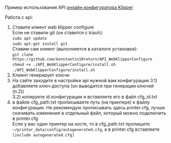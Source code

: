 Пример использования API <a href="https://webklipperconfigure.ru" target="_blank">онлайн конфигуратора Klipper</a>

Работа с api: 
1) Ставите клиент web klipper configure<br>
Если не ставили git (он ставится с kiauh):<br>
```sudo apt update```<br>
```sudo apt-get install git```<br>
Ставим сам клиент (выполняется в каталоге установки):<br>
```git clone https://github.com/konstantin10return/API_WebKlipperConfigure```<br>
```chmod +x ./API_WebKlipperConfigure/install.sh```<br>
```./API_WebKlipperConfigure/install.sh```
2) Клиент генерирует ключи 
3) На сайте заходите в настройки api нужной вам конфигурации 
3.1) добавляете ключ доступа (он выводится при генерации ключей (п.2))<br>
3.2) копируете id конфигурации и вставляете его в файл cfg_id.txt 
4) в файле cfg_path.txt прописываете путь (на принтере) к файлу конфигурации.
Не рекомендую прописывать здесь printer.cfg, лучше скачивать изменения в отдельный файл, который можно подключить в printer.cfg<br>
Если у вас один принтер на хосте, то в cfg_path.txt пропишите
```~/printer_data/config/autogenerated.cfg```, а в printer.cfg вставляете
```[include autogenerated.cfg]```
